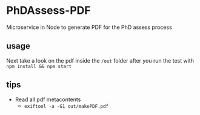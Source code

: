 # PhDAssess-PDF
Microservice in Node to generate PDF for the PhD assess process

## usage
Next take a look on the pdf inside the `/out` folder after you run the test with `npm install && npm start`

## tips
- Read all pdf metacontents
  - `exiftool -a -G1 out/makePDF.pdf`
